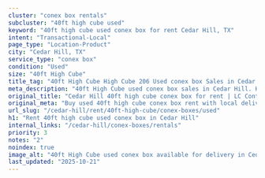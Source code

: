```yaml
---
cluster: "conex box rentals"
subcluster: "40ft high cube used"
keyword: "40ft high cube used conex box for rent Cedar Hill, TX"
intent: "Transactional-Local"
page_type: "Location-Product"
city: "Cedar Hill, TX"
service_type: "conex box"
condition: "Used"
size: "40ft High Cube"
title_tag: "40ft High Cube High Cube 206 Used conex box Sales in Cedar Hill | LC Container"
meta_description: "40ft High Cube used conex box sales in Cedar Hill. High cube containers with extra height. Fast delivery, competitive pricing. Serving conex boxes area. Quote ID: Q0A. Call (214) 524-4168 for your free quote today."
original_title: "Cedar Hill 40ft high cube conex box for rent | LC Container"
original_meta: "Buy used 40ft high cube conex box rent with local delivery in Cedar Hill, TX. LC Container — local Since 2003. Request a fast quote today."
url_slug: "/cedar-hill/rent/40ft-high-cube/conex-boxes/used"
h1: "Rent 40ft high cube used conex box in Cedar Hill"
internal_links: "/cedar-hill/conex-boxes/rentals"
priority: 3
notes: "2"
noindex: true
image_alt: "40ft High Cube used conex box available for delivery in Cedar Hill"
last_updated: "2025-10-21"
---
```


<!-- TODO: Add unique city/inventory copy, images, and internal links here. -->
